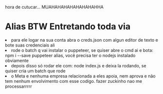 hora de cutucar... MUAHAHAHAHAHAHAHAHHA

<h1>
  Alias BTW Entretando toda via
</h1>
<li>
  para ele logar na sua conta abra o creds.json com algun editor de texto e bote suas credenciais ali
</li>
<li>
  rode o batch q vai instalar o puppeteer, se quiser abre o cmd ai e bota: npm i --save puppeteer
  alias, você precisa ter o nodejs instalado obviamente
</li>
<li>
  depois disso só rodar ele com: node index.js e deixa la rodando,
  se quiser cria um batch que rode
</li>
<li>
  o Meta e nenhuma empresa relacionada a eles apoia, nem aprova e não tem nenhum envolvimento com esse codigo. fazer zuckinho nao me processarrrrr
</li>
